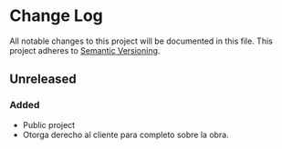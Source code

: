 # Change Log
All notable changes to this project will be documented in this file.
This project adheres to [Semantic Versioning](http://semver.org/).


## Unreleased
### Added
 - Public project
 - Otorga derecho al cliente para completo sobre la obra.


